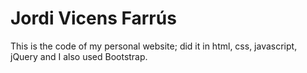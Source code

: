 # Jordi Vicens Farrús

This is the code of my personal website; did it in html, css, javascript, jQuery and I also used Bootstrap.
